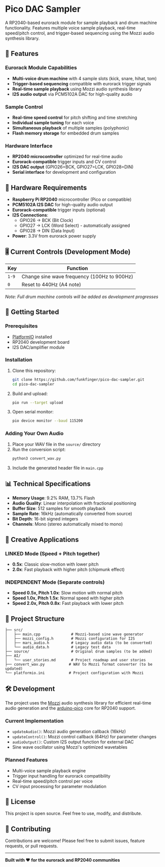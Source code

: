 # Pico DAC Sampler

A RP2040-based eurorack module for sample playback and drum machine functionality. Features multiple voice sample playback, real-time speed/pitch control, and trigger-based sequencing using the Mozzi audio synthesis library.

## 🎵 Features

### **Eurorack Module Capabilities**

- **Multi-voice drum machine** with 4 sample slots (kick, snare, hihat, tom)
- **Trigger-based sequencing** compatible with eurorack trigger signals
- **Real-time sample playback** using Mozzi audio synthesis library
- **I2S audio output** via PCM5102A DAC for high-quality audio

### **Sample Control**

- **Real-time speed control** for pitch shifting and time stretching
- **Individual sample tuning** for each voice
- **Simultaneous playback** of multiple samples (polyphonic)
- **Flash memory storage** for embedded drum samples

### **Hardware Interface**

- **RP2040 microcontroller** optimized for real-time audio
- **Eurorack-compatible** trigger inputs and CV control
- **I2S DAC output** (GPIO26=BCK, GPIO27=LCK, GPIO28=DIN)
- **Serial interface** for development and configuration

## 🔧 Hardware Requirements

- **Raspberry Pi RP2040** microcontroller (Pico or compatible)
- **PCM5102A I2S DAC** for high-quality audio output
- **Eurorack-compatible** trigger inputs (optional)
- **I2S Connections**:
  - GPIO26 → BCK (Bit Clock)
  - GPIO27 → LCK (Word Select) - automatically assigned
  - GPIO28 → DIN (Data Input)
- **Power**: 3.3V from eurorack power supply

## 🎚️ Current Controls (Development Mode)

| Key   | Function                                    |
| ----- | ------------------------------------------- |
| `1-9` | Change sine wave frequency (100Hz to 900Hz) |
| `0`   | Reset to 440Hz (A4 note)                    |

_Note: Full drum machine controls will be added as development progresses_

## 🚀 Getting Started

### **Prerequisites**

- [PlatformIO](https://platformio.org/) installed
- RP2040 development board
- I2S DAC/amplifier module

### **Installation**

1. Clone this repository:

   ```bash
   git clone https://github.com/funkfinger/pico-dac-sampler.git
   cd pico-dac-sampler
   ```

2. Build and upload:

   ```bash
   pio run --target upload
   ```

3. Open serial monitor:
   ```bash
   pio device monitor --baud 115200
   ```

### **Adding Your Own Audio**

1. Place your WAV file in the `source/` directory
2. Run the conversion script:
   ```bash
   python3 convert_wav.py
   ```
3. Include the generated header file in `main.cpp`

## 📊 Technical Specifications

- **Memory Usage**: 9.2% RAM, 13.7% Flash
- **Audio Quality**: Linear interpolation with fractional positioning
- **Buffer Size**: 512 samples for smooth playback
- **Sample Rate**: 16kHz (automatically converted from source)
- **Bit Depth**: 16-bit signed integers
- **Channels**: Mono (stereo automatically mixed to mono)

## 🎯 Creative Applications

### **LINKED Mode** (Speed + Pitch together)

- **0.5x**: Classic slow-motion with lower pitch
- **2.0x**: Fast playback with higher pitch (chipmunk effect)

### **INDEPENDENT Mode** (Separate controls)

- **Speed 0.5x, Pitch 1.0x**: Slow motion with normal pitch
- **Speed 1.0x, Pitch 1.5x**: Normal speed with higher pitch
- **Speed 2.0x, Pitch 0.8x**: Fast playback with lower pitch

## 📁 Project Structure

```
├── src/
│   ├── main.cpp              # Mozzi-based sine wave generator
│   ├── mozzi_config.h        # Mozzi configuration for I2S
│   ├── mars_audio.h          # Legacy audio data (to be converted)
│   └── audio_data.h          # Legacy test data
├── source/                   # Original drum samples (to be added)
├── AI/
│   └── user_stories.md       # Project roadmap and user stories
├── convert_wav.py           # WAV to Mozzi format converter (to be updated)
└── platformio.ini           # Project configuration with Mozzi
```

## 🛠️ Development

The project uses the [Mozzi](https://github.com/sensorium/Mozzi) audio synthesis library for efficient real-time audio generation and the [arduino-pico](https://github.com/earlephilhower/arduino-pico) core for RP2040 support.

### **Current Implementation**

- `updateAudio()`: Mozzi audio generation callback (16kHz)
- `updateControl()`: Mozzi control callback (64Hz) for parameter changes
- `audioOutput()`: Custom I2S output function for external DAC
- Sine wave oscillator using Mozzi's optimized wavetables

### **Planned Features**

- Multi-voice sample playback engine
- Trigger input handling for eurorack compatibility
- Real-time speed/pitch control per voice
- CV input processing for parameter modulation

## 📄 License

This project is open source. Feel free to use, modify, and distribute.

## 🤝 Contributing

Contributions are welcome! Please feel free to submit issues, feature requests, or pull requests.

---

**Built with ❤️ for the eurorack and RP2040 communities**
